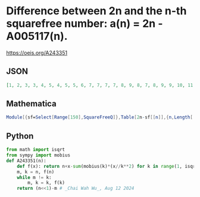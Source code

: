 # Difference between 2n and the n\-th squarefree number: a\(n\) \= 2n \- A005117\(n\)\.
https://oeis.org/A243351
## JSON
```JSON
[1, 2, 3, 3, 4, 5, 4, 5, 5, 6, 7, 7, 7, 7, 8, 9, 8, 7, 8, 9, 9, 10, 11, 11, 12, 13, 13, 14, 15, 14, 15, 13, 13, 13, 13, 14, 15, 15, 16, 15, 16, 17, 17, 18, 19, 19, 20, 19, 20, 21, 20, 21, 21, 22, 23, 23, 23, 23, 24, 25, 25, 23, 24, 25, 25, 26, 27, 27, 28, 29, 29, 30]
```
## Mathematica
```Mathematica
Module[{sf=Select[Range[150],SquareFreeQ]},Table[2n-sf[[n]],{n,Length[ sf]}]] (* _Harvey P. Dale_, Jun 26 2021 *)
```
## Python
```Python
from math import isqrt
from sympy import mobius
def A243351(n):
    def f(x): return n+x-sum(mobius(k)*(x//k**2) for k in range(1, isqrt(x)+1))
    m, k = n, f(n)
    while m != k:
        m, k = k, f(k)
    return (n<<1)-m # _Chai Wah Wu_, Aug 12 2024
```
